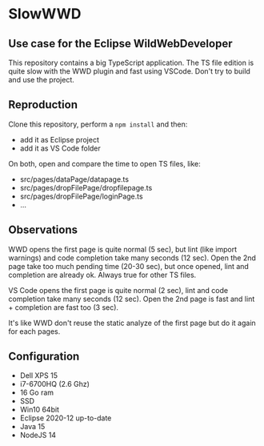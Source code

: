 # SlowWWD
## Use case for the Eclipse WildWebDeveloper
This repository contains a big TypeScript application. The TS file edition is quite slow with the WWD plugin and fast using VSCode. Don't try to build and use the project.

## Reproduction

Clone this repository, perform a `npm install` and then:
 - add it as Eclipse project
 - add it as VS Code folder

On both, open and compare the time to open TS files, like:
 - src/pages/dataPage/datapage.ts
 - src/pages/dropFilePage/dropfilepage.ts
 - src/pages/dropFilePage/loginPage.ts
 - ...

## Observations

WWD opens the first page is quite normal (5 sec), but lint (like import warnings) and code completion take many seconds (12 sec). Open the 2nd page take too much pending time (20-30 sec), but once opened, lint and completion are already ok. Always true for other TS files.

VS Code opens the first page is quite normal (2 sec), lint and code completion take many seconds (12 sec). Open the 2nd page is fast and lint + completion are fast too (3 sec).

It's like WWD don't reuse the static analyze of the first page but do it again for each pages.

## Configuration

 - Dell XPS 15
 - i7-6700HQ (2.6 Ghz)
 - 16 Go ram
 - SSD
 - Win10 64bit
 - Eclipse 2020-12 up-to-date
 - Java 15
 - NodeJS 14
